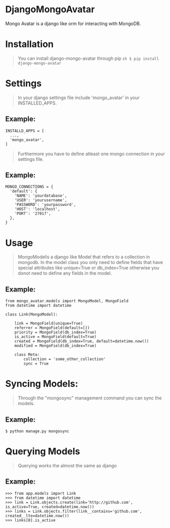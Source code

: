 # DjangoMongoAvatar
Mongo Avatar is a django like orm for interacting with MongoDB.

# Installation
> You can install django-mongo-avatar through pip
```sh $ pip install django-mongo-avatar ```

# Settings
> In your django settings file include 'mongo_avatar' in your INSTALLED_APPS.

Example:
--------
```
INSTALLD_APPS = [
  ...,
  'mongo_avatar',
]
```


> Furthermore you have to define atleast one mongo connection in your settings file.

Example:
--------
```
MONGO_CONNECTIONS = {
  'default': {
    'NAME': 'yourdatabase',
    'USER': 'yourusername',
    'PASSWORD': 'yourpassword',
    'HOST': 'localhost',
    'PORT': '27017',
  },
}
```

# Usage
>MongoModelis a django like Model that refers to a collection in mongodb. In the model class you only need to define fields that have special attributes like unique=True or db_index=True otherwise you donot need to define any fields in the model.

Example:
--------
```
from mongo_avatar.models import MongoModel, MongoField
from datetime import datetime

class Link(MongoModel):
    
    link = MongoField(unique=True)
    referrer = MongoField(default=[])
    priority = MongoField(db_index=True)
    is_active = MongoField(default=True)
    created = MongoField(db_index=True, default=datetime.now())
    modified = MongoField(db_index=True)
    
    class Meta:
        collection = 'some_other_collection'
        sync = True
```        
# Syncing Models:

> Through the "mongosync" management command you can sync the models.

Example:
--------
```
$ python manage.py mongosync
```

# Querying Models

> Querying works the almost the same as django

Example:
--------
```
>>> from app.models import Link
>>> from datetime import datetime
>>> link = Link.objects.create(link='http://github.com', is_active=True, created=datetime.now())
>>> links = Link.objects.filter(link__contains='github.com', created__lte=datetime.now())
>>> links[0].is_active
```
